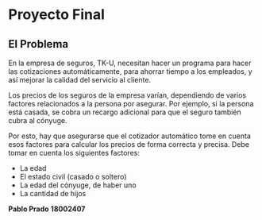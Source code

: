 # Proyecto Final
## El Problema

En la empresa de seguros, TK-U, necesitan hacer un programa para hacer las cotizaciones automáticamente, para ahorrar tiempo a los empleados, y así mejorar la calidad del servicio al cliente.

Los precios de los seguros de la empresa varían, dependiendo de varios factores relacionados a la persona por asegurar. Por ejemplo, si la persona está casada, se cobra un recargo adicional para que el seguro también cubra al cónyuge.

Por esto, hay que asegurarse que el cotizador automático tome en cuenta esos factores para calcular los precios de forma correcta y precisa. Debe tomar en cuenta los siguientes factores:
- La edad
- El estado civil (casado o soltero)
- La edad del cónyuge, de haber uno
- La cantidad de hijos



**Pablo Prado**
**18002407**